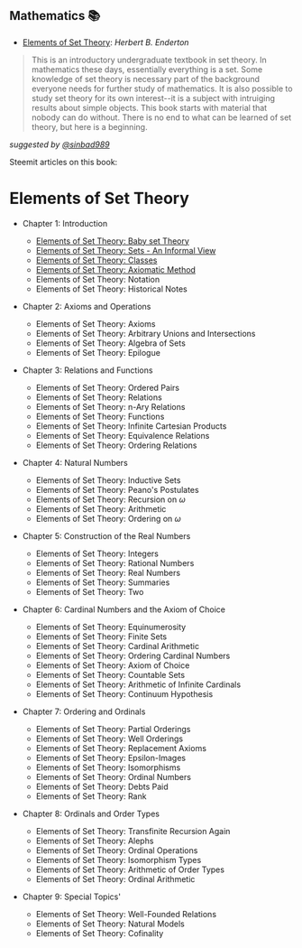 ## Mathematics 📚 
- [Elements of Set Theory](https://github.com/valjen/book_collection/blob/master/Mathematics/Elements%20of%20Set%20Theory/Elements%20of%20Set%20Theory.pdf): *Herbert B. Enderton*
> This is an introductory undergraduate textbook in set theory. In mathematics these days, essentially everything is a set. Some knowledge of set theory is necessary part of the background everyone needs for further study of mathematics. It is also possible to study set theory for its own interest--it is a subject with intruiging results about simple objects. This book starts with material that nobody can do without. There is no end to what can be learned of set theory, but here is a beginning.

*suggested by [@sinbad989](https://steemit.com/@sinbad989)*

Steemit articles on this book:

# Elements of Set Theory

- Chapter 1: Introduction

  - [Elements of Set Theory: Baby set Theory](https://steemit.com/mathematics/@sinbad989/elements-of-set-theory-baby-set-theory)
  - [Elements of Set Theory: Sets - An Informal View](https://steemit.com/mathematics/@sinbad989/elements-of-set-theory-sets-an-informal-view)
  - [Elements of Set Theory: Classes](https://steemit.com/mathematics/@sinbad989/elements-of-set-theory-classes)
  - [Elements of Set Theory: Axiomatic Method](https://steemit.com/mathematics/@sinbad989/elements-of-set-theory-axiomatic-method)
  - Elements of Set Theory: Notation
  - Elements of Set Theory: Historical Notes

- Chapter 2: Axioms and Operations
  - Elements of Set Theory: Axioms
  - Elements of Set Theory: Arbitrary Unions and Intersections
  - Elements of Set Theory: Algebra of Sets
  - Elements of Set Theory: Epilogue

- Chapter 3: Relations and Functions
  - Elements of Set Theory: Ordered Pairs
  - Elements of Set Theory: Relations
  - Elements of Set Theory: n-Ary Relations
  - Elements of Set Theory: Functions
  - Elements of Set Theory: Infinite Cartesian Products
  - Elements of Set Theory: Equivalence Relations
  - Elements of Set Theory: Ordering Relations

- Chapter 4: Natural Numbers
  - Elements of Set Theory: Inductive Sets
  - Elements of Set Theory: Peano's Postulates
  - Elements of Set Theory: Recursion on $\omega$
  - Elements of Set Theory: Arithmetic
  - Elements of Set Theory: Ordering on $\omega$ 

- Chapter 5: Construction of the Real Numbers
  - Elements of Set Theory: Integers
  - Elements of Set Theory: Rational Numbers
  - Elements of Set Theory: Real Numbers
  - Elements of Set Theory: Summaries
  - Elements of Set Theory: Two

- Chapter 6: Cardinal Numbers and the Axiom of Choice
  - Elements of Set Theory: Equinumerosity
  - Elements of Set Theory: Finite Sets
  - Elements of Set Theory: Cardinal Arithmetic
  - Elements of Set Theory: Ordering Cardinal Numbers
  - Elements of Set Theory: Axiom of Choice
  - Elements of Set Theory: Countable Sets
  - Elements of Set Theory: Arithmetic of Infinite Cardinals
  - Elements of Set Theory: Continuum Hypothesis

- Chapter 7: Ordering and Ordinals
  - Elements of Set Theory: Partial Orderings
  - Elements of Set Theory: Well Orderings
  - Elements of Set Theory: Replacement Axioms
  - Elements of Set Theory: Epsilon-Images
  - Elements of Set Theory: Isomorphisms
  - Elements of Set Theory: Ordinal Numbers
  - Elements of Set Theory: Debts Paid
  - Elements of Set Theory: Rank

- Chapter 8: Ordinals and Order Types
  - Elements of Set Theory: Transfinite Recursion Again
  - Elements of Set Theory: Alephs
  - Elements of Set Theory: Ordinal Operations
  - Elements of Set Theory: Isomorphism Types
  - Elements of Set Theory: Arithmetic of Order Types
  - Elements of Set Theory: Ordinal Arithmetic

- Chapter 9: Special Topics'
  - Elements of Set Theory: Well-Founded Relations
  - Elements of Set Theory: Natural Models
  - Elements of Set Theory: Cofinality